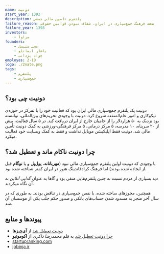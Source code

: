 ```yaml
---
name: دونیت
start_year: 1393 
description: پلتفرم تامین مالی جمعی
failure_reason: ضعف فرهنگ جمع‌سپاری در ایران، شفاف نبودن قوانین حقوقی
failure_year: 1398
investors:
    - سراوآ
founders:
    - محی سنیسل
    - یاشار ایمانلو
    - جواد یزدانی
employes: 2-10
logo: ./2nate.png
tags:
    - پلتفرم
    - جمع‌سپاری
---
```

## دونیت چی بود؟
دونیت یک پلتفرم جمع‌سپاری مالی ایران بود که فعالیت خود را با تمرکز در حوزه‌ی نیکوکاری و امور عام‌المنفعه شروع کرد. دونیت با وجودی تحریم‌های بین‌المللی، توانسته بود نزدیک به ۵۰ هزاردلار را از حامیان خارج از ایران دریافت کند. در ۵ سال فعالیت، بیش از ۲۰ سرپناه، ۱۰ مدرسه، ۵ مرکز درمانی، ۵ مرکز فرهنگی-ورزشی به کمک دونیت تأمین مالی شد. دونیت فقط اپلیکیشن موبایل نداشت و فقط به کمک وبسایت خود فعالیت میکرد.

## چرا دونیت ناکام ماند و تعطیل شد؟
با وجودی که دونیت اولین پلتفرم جمع‌سپاری مالی نبود (**مهربانانه**، **پول‌پل** و یا **نوگام** قبل از ایجاده شده بودند) اما فرهنگ کرادفاندینگ هنوز در ایران کمتر شناخته شده بود.

دید بسیاری از مردم نسبت به چنین پلتفرم‌هایی منفی بود و گاها به عنوان *گدایی آنلاین* به آن نگاه میکردند.

همچنین، مجوزهای ساخته شده، با نفس جمع‌سپاری در تناقض بودند. به طوری که در سال آخر منجر به مسدود شدن حساب‌های بانکی و صدور حکم جلب یکی از موسسان آن شد.

## پیوند‌ها و منابع
* [دونیت تعطیل شد](https://icheezha.ir/%D8%AF%D9%88%D9%86%DB%8C%D8%AA-%D8%AA%D8%B9%D8%B7%DB%8C%D9%84-%D8%B4%D8%AF/) از **آی‌چیزها**
* [چرا دونیت تعطیل شد](https://ecomotive.ir/1398/07/24/2-nate-interviw/) به قلم *محمدرضا ذاکری* از **اکوموتیو**
* [startupranking.com](https://www.startupranking.com/2nate)
* [jobinja.ir](https://jobinja.ir/companies/2nate)